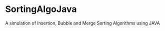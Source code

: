 SortingAlgoJava
===============

A simulation of Insertion, Bubble and Merge Sorting Algorithms using JAVA
